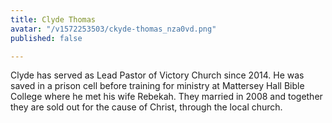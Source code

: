 ```yaml
---
title: Clyde Thomas
avatar: "/v1572253503/ckyde-thomas_nza0vd.png"
published: false

---
```

Clyde has served as Lead Pastor of Victory Church since 2014. He was saved in a prison cell before training for ministry at Mattersey Hall Bible College where he met his wife Rebekah. They married in 2008 and together they are sold out for the cause of Christ, through the local church.